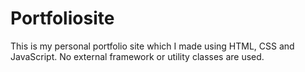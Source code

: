 # Portfoliosite
This is my personal portfolio site which I made using HTML, CSS and JavaScript. No external framework or utility classes are used.
